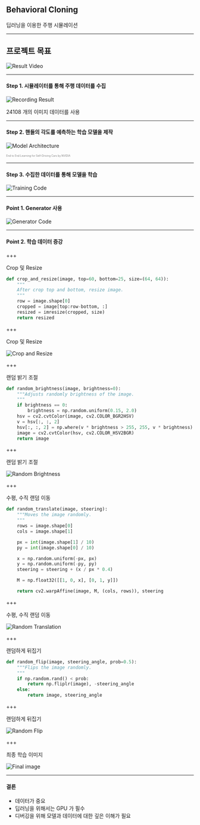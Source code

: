 ## Behavioral Cloning

딥러닝을 이용한 주행 시뮬레이션

---

## 프로젝트 목표

![Result Video](https://www.youtube.com/embed/p3Oqb_QXzZk)

---

#### Step 1. 시뮬레이터를 통해 주행 데이터를 수집

![Recording Result](assets/recording_result.jpg)

24108 개의 이미지 데이터를 사용

---

#### Step 2. 핸들의 각도를 예측하는 학습 모델을 제작

![Model Architecture](assets/model_architecture.jpg)

<span style="color:gray; font-size: 0.5em;">End to End Learning for Self-Driving Cars by NVIDIA</span>

---

#### Step 3. 수집한 데이터를 통해 모델을 학습

![Training Code](assets/training_code.jpg)

---

#### Point 1. Generator 사용

![Generator Code](assets/generator.jpg)

---

#### Point 2. 학습 데이터 증강

+++

Crop 및 Resize

```python
def crop_and_resize(image, top=60, bottom=25, size=(64, 64)):
    """
    After crop top and bottom, resize image.
    """
    row = image.shape[0]
    cropped = image[top:row-bottom, :]
    resized = imresize(cropped, size)
    return resized
```

+++

Crop 및 Resize

![Crop and Resize](assets/crop_resize.jpg)

+++

랜덤 밝기 조절

```python
def random_brightness(image, brightness=0):
    """Adjusts randomly brightness of the image.
    """
    if brightness == 0:
        brightness = np.random.uniform(0.15, 2.0)
    hsv = cv2.cvtColor(image, cv2.COLOR_BGR2HSV)
    v = hsv[:, :, 2]
    hsv[:, :, 2] = np.where(v * brightness > 255, 255, v * brightness)
    image = cv2.cvtColor(hsv, cv2.COLOR_HSV2BGR)
    return image
```

+++

랜덤 밝기 조절

![Random Brightness](assets/brightness.png)

+++

수평, 수직 랜덤 이동

```python
def random_translate(image, steering):
    """Moves the image randomly.
    """
    rows = image.shape[0]
    cols = image.shape[1]

    px = int(image.shape[1] / 10)
    py = int(image.shape[0] / 10)

    x = np.random.uniform(-px, px)
    y = np.random.uniform(-py, py)
    steering = steering + (x / px * 0.4)

    M = np.float32([[1, 0, x], [0, 1, y]])

    return cv2.warpAffine(image, M, (cols, rows)), steering
```

+++

수평, 수직 랜덤 이동

![Random Translation](assets/translation.png)

+++

랜덤하게 뒤집기

```python
def random_flip(image, steering_angle, prob=0.5):
    """Flips the image randomly.
    """
    if np.random.rand() < prob:
        return np.fliplr(image), -steering_angle
    else:
        return image, steering_angle
```

+++

랜덤하게 뒤집기

![Random Flip](assets/flip.png)

+++

최종 학습 이미지

![Final image](assets/final.png)

---
#### 결론

 - 데이터가 중요
 - 딥러닝을 위해서는 GPU 가 필수
 - 디버깅을 위해 모델과 데이터에 대한 깊은 이해가 필요
